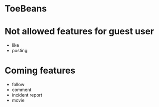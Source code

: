 # ToeBeans

# Not allowed features for guest user
- like
- posting

# Coming features
- follow
- comment
- incident report
- movie